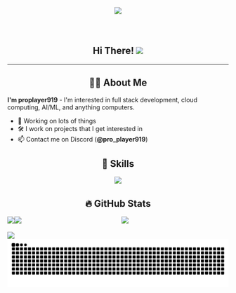 <h1 align="center"><img src="https://i.imgur.com/DYJIbSJ.png" align="center" height="300"/></h1>

<div align="center"><img src="https://komarev.com/ghpvc/?username=proplayer919&style=flat-square&color=blue" alt=""/></div>

<h2 align="center">
  Hi There!
  <img src="https://media.giphy.com/media/hvRJCLFzcasrR4ia7z/giphy.gif" width="30px"/>
</h2>

---

<h2 align="center">🧑‍💻 About Me</h2>

<b>I'm proplayer919</b> - I'm interested in full stack development, cloud computing, AI/ML, and anything computers.

- 🔭 Working on lots of things
- 🛠️ I work on projects that I get interested in
- 📫 Contact me on Discord (<b>@pro_player919</b>)

<h2 align="center">🧰 Skills </h2>

<p align="center">
  <a href="https://skillicons.dev">
    <img src="https://skillicons.dev/icons?i=python,vscode,cs,js,css,html,nodejs,bash,discord,dotnet,express,git,github,md,mongodb" />
  </a>
</p>

<h2 align="center">🔥 GitHub Stats</h2>
<p align="center">
    <img align="left" src="https://github-readme-stats.vercel.app/api?username=proplayer919&hide_title=true&include_all_commits=true&count_private=true&show_icons=true&hide_border=true&theme=dark&bg_color=0e1116&title_color=ffffff&text_color=ffffff&icon_color=1f6feb">
    <img src="https://github-readme-stats.vercel.app/api/top-langs/?username=proplayer919&hide_title=true&langs_count=10&hide_border=true&theme=dark">
    <img align="left" src="https://github-readme-streak-stats.herokuapp.com/?user=proplayer919&hide_border=true&theme=dark">
</p>

<img align="center" src="https://github-readme-activity-graph.vercel.app/graph?username=proplayer919&theme=github-dark&area=true&hide_border=true&custom_title=Past%20Months%20Activity">

<img alt="snake eating my contributions" src="https://raw.githubusercontent.com/dipaloke/dipaloke/output/github-contribution-grid-snake.svg" />
